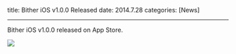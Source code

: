 title: Bither iOS v1.0.0 Released
date: 2014.7.28
categories: [News]

---

Bither iOS v1.0.0 released on App Store.

<!-- more -->

![](/bither-site/images/news/bither-ios-release-1.0.0.jpeg)